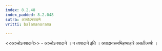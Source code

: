 ```yaml
---
index: 8.2.48
index_padded: 8.2.048
sutra: अञ्चोऽनपादाने
vritti: balamanorama

---
```

<<अञ्चोऽनपादाने>> - अञ्चोऽनपादाने । न त्वपादाने इति । अपादानसमभिहव्याहारे असतीत्यर्थः । 